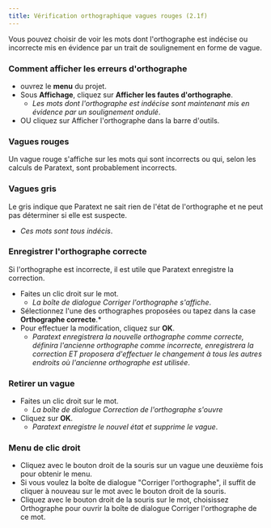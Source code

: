 ```yaml
---
title: Vérification orthographique vagues rouges (2.1f)
---
```

Vous pouvez choisir de voir les mots dont l'orthographe est indécise ou incorrecte mis en évidence par un trait de soulignement en forme de vague.

### Comment afficher les erreurs d'orthographe

-  ouvrez le **menu** du projet.
-  Sous **Affichage**, cliquez sur **Afficher les fautes d'orthographe**.
   -  *Les mots dont l'orthographe est indécise sont maintenant mis en évidence par un soulignement ondulé*.
-  OU cliquez sur Afficher l'orthographe dans la barre d'outils.

### Vagues rouges

Un vague rouge s'affiche sur les mots qui sont incorrects ou qui, selon les calculs de Paratext, sont probablement incorrects.

### Vagues gris

Le gris indique que Paratext ne sait rien de l'état de l'orthographe et ne peut pas déterminer si elle est suspecte.
  -  *Ces mots sont tous indécis*.

### Enregistrer l'orthographe correcte

Si l'orthographe est incorrecte, il est utile que Paratext enregistre la correction.

-  Faites un clic droit sur le mot.
   -  *La boîte de dialogue Corriger l'orthographe s'affiche*.
-  Sélectionnez l'une des orthographes proposées ou tapez dans la case **Orthographe correcte**.*
-  Pour effectuer la modification, cliquez sur **OK**.
   -  *Paratext enregistrera la nouvelle orthographe comme correcte, définira l'ancienne orthographe comme incorrecte, enregistrera la correction ET proposera d'effectuer le changement à tous les autres endroits où l'ancienne orthographe est utilisée*.

### Retirer un vague

-  Faites un clic droit sur le mot.
   -  *La boîte de dialogue Correction de l'orthographe s'ouvre*
-  Cliquez sur **OK**.
   -  *Paratext enregistre le nouvel état et supprime le vague*.

### Menu de clic droit

-  Cliquez avec le bouton droit de la souris sur un vague une deuxième fois pour obtenir le menu.
-  Si vous voulez la boîte de dialogue "Corriger l'orthographe", il suffit de cliquer à nouveau sur le mot avec le bouton droit de la souris.
-  Cliquez avec le bouton droit de la souris sur le mot, choisissez Orthographe pour ouvrir la boîte de dialogue Corriger l'orthographe de ce mot.

